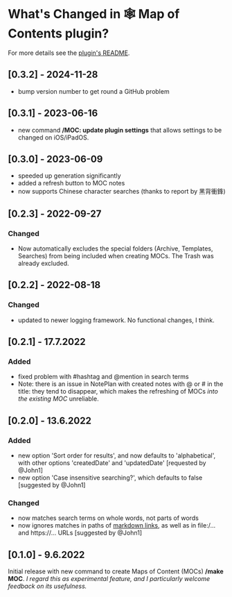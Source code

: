 # What's Changed in 🕸 Map of Contents plugin?
For more details see the [plugin's README](https://github.com/NotePlan/plugins/tree/main/jgclark.MOCs/).

## [0.3.2] - 2024-11-28

- bump version number to get round a GitHub problem
## [0.3.1] - 2023-06-16
- new command **/MOC: update plugin settings** that allows settings to be changed on iOS/iPadOS.

## [0.3.0] - 2023-06-09
- speeded up generation significantly
- added a refresh button to MOC notes
- now supports Chinese character searches (thanks to report by 黑背衝鋒)

## [0.2.3] - 2022-09-27
### Changed
- Now automatically excludes the special folders (Archive, Templates, Searches) from being included when creating MOCs. The Trash was already excluded.

## [0.2.2] - 2022-08-18
### Changed
- updated to newer logging framework. No functional changes, I think.

## [0.2.1] - 17.7.2022
### Added
- fixed problem with #hashtag and @mention in search terms
- Note: there is an issue in NotePlan with created notes with @ or # in the title: they tend to disappear, which makes the refreshing of MOCs _into the existing MOC_ unreliable.

## [0.2.0] - 13.6.2022
### Added
- new option 'Sort order for results', and now defaults to 'alphabetical', with other options 'createdDate' and 'updatedDate' [requested by @John1]
- new option 'Case insensitive searching?', which defaults to false [suggested by @John1]

### Changed
- now matches search terms on whole words, not parts of words
- now ignores matches in paths of [markdown links](path), as well as in file:/... and https://... URLs [suggested by @John1]

## [0.1.0] - 9.6.2022
Initial release with new command to create Maps of Content (MOCs) **/make MOC**. _I regard this as experimental feature, and I particularly welcome feedback on its usefulness._
